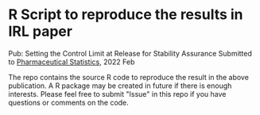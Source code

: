 # R Script to reproduce the results in IRL paper

Pub: Setting the Control Limit at Release for Stability Assurance
Submitted to [Pharmaceutical Statistics](https://onlinelibrary.wiley.com/journal/15391612), 2022 Feb

The repo contains the source R code to reproduce the result in the above publication.
A R package may be created in future if there is enough interests. 
Please feel free to submit "Issue" in this repo if you have questions or comments on the code.
